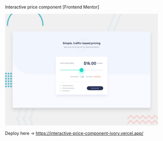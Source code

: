 Interactive price component [Frontend Mentor]

![Design preview for the Interactive pricing component coding challenge](./design/desktop-preview.jpg)

Deploy here -> https://interactive-price-component-ivory.vercel.app/
